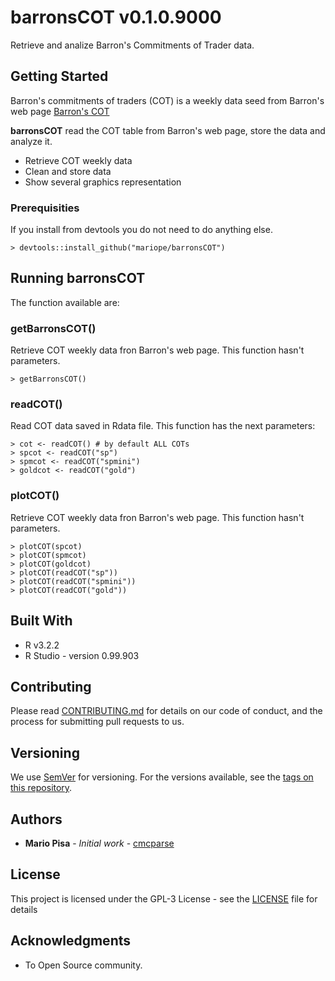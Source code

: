 # barronsCOT v0.1.0.9000

Retrieve and analize Barron's Commitments of Trader data.

## Getting Started

Barron's commitments of traders (COT) is a weekly data seed from Barron's web page
[Barron's COT ](http://www.barrons.com/public/page/9_0210-traderscommitments.html)

**barronsCOT** read the COT table from Barron's web page, store the data and analyze it.

- Retrieve COT weekly data
- Clean and store data
- Show several graphics representation

### Prerequisities

If you install from devtools you do not need to do anything else.

```
> devtools::install_github("mariope/barronsCOT")
```

## Running barronsCOT

The function available are:

### getBarronsCOT()

Retrieve COT weekly data fron Barron's web page.
This function hasn't parameters.

```
> getBarronsCOT()
```
### readCOT()

Read COT data saved in Rdata file.
This function has the next parameters:
```
> cot <- readCOT() # by default ALL COTs
> spcot <- readCOT("sp")
> spmcot <- readCOT("spmini")
> goldcot <- readCOT("gold")
```
### plotCOT()

Retrieve COT weekly data fron Barron's web page.
This function hasn't parameters.

```
> plotCOT(spcot)
> plotCOT(spmcot)
> plotCOT(goldcot)
> plotCOT(readCOT("sp"))
> plotCOT(readCOT("spmini"))
> plotCOT(readCOT("gold"))
```

## Built With

* R v3.2.2
* R Studio - version 0.99.903

## Contributing

Please read [CONTRIBUTING.md](CONTRIBUTING.md) for details on our code of conduct, and the process for submitting pull requests to us.

## Versioning

We use [SemVer](http://semver.org/) for versioning. For the versions available, see the [tags on this repository](https://github.com/mariope/cmcparse/tags). 

## Authors

* **Mario Pisa** - *Initial work* - [cmcparse](https://github.com/mariope/cmcparse)

## License

This project is licensed under the GPL-3 License - see the [LICENSE](LICENSE) file for details

## Acknowledgments

* To Open Source community.

